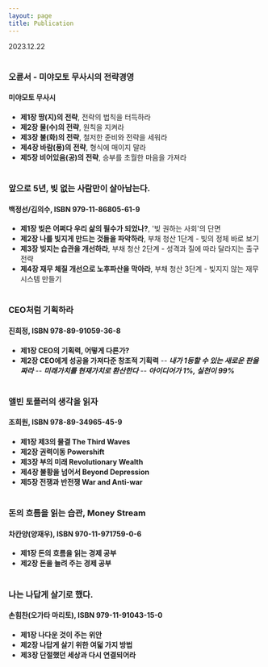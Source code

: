 ```yaml
---
layout: page
title: Publication
---
```


2023.12.22

#
### 오륜서 - 미야모토 무사시의 전략경영
#### 미야모토 무사시
- **제1장 땅(지)의 전략**, 전략의 법칙을 터득하라
- **제2장 물(수)의 전략**, 원칙을 지켜라
- **제3장 불(화)의 전략**, 철저한 준비와 전략을 세워라
- **제4장 바람(풍)의 전략**, 형식에 매이지 말라
- **제5장 비어있음(공)의 전략**, 승부를 초월한 마음을 가져라
 
#
### 앞으로 5년, 빚 없는 사람만이 살아남는다.
#### 백정선/김의수, ISBN 979-11-86805-61-9
- **제1장 빚은 어쩌다 우리 삶의 필수가 되었나?**, '빚 권하는 사회'의 단면
- **제2장 나를 빚지게 만드는 것들을 파악하라**, 부채 청산 1단계 - 빚의 정체 바로 보기
- **제3장 빚지는 습관을 개선하라**, 부채 청산 2단계 - 성격과 질에 따라 달라지는 출구 전략
- **제4장 재무 체질 개선으로 노후파산을 막아라**, 부채 청산 3단계 - 빚지지 않는 재무 시스템 만들기

# 
### CEO처럼 기획하라
#### 진희정, ISBN 978-89-91059-36-8
- **제1장 CEO의 기획력, 어떻게 다른가?**
- **제2장 CEO에게 성공을 가져다준 창조적 기획력**
-- ***내가 1등할 수 있는 새로운 판을 짜라***
-- ***미래가치를 현재가치로 환산한다***
-- ***아이디어가 1%, 실천이 99%***

#
### 앨빈 토플러의 생각을 읽자
#### 조희원, ISBN 978-89-34965-45-9
- **제1장 제3의 물결 The Third Waves**
- **제2장 권력이동 Powershift**
- **제3장 부의 미래 Revolutionary Wealth**
- **제4장 불황을 넘어서 Beyond Depression**
- **제5장 전쟁과 반전쟁 War and Anti-war**

#
### 돈의 흐름을 읽는 습관, Money Stream
#### 차칸양(양재우), ISBN 970-11-971759-0-6
- **제1장 돈의 흐름을 읽는 경제 공부**
- **제2장 돈을 늘려 주는 경제 공부**

#
### 나는 나답게 살기로 했다.
#### 손힘찬(오가타 마리토), ISBN 979-11-91043-15-0
- **제1장 나다운 것이 주는 위안**
- **제2장 나답게 살기 위한 여덟 가지 방법**
- **제3장 단절했던 세상과 다시 연결되어라**
